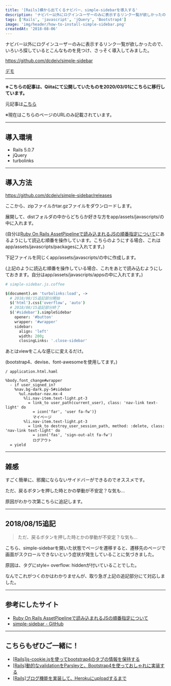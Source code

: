 ```yaml
---
title: '[Rails]横から出てくるナビバー、simple-sidebarを導入する'
description: 'ナビバー以外にログインユーザーのみに表示するリンク一覧が欲しかったので、simple-sidebarを導入しました'
tags: ['Rails', 'javascript', 'jQuery', 'Bootstrap4']
image: 'img/header/how-to-install-simple-sidebar.png'
createdAt: '2018-08-06'
---
```


ナビバー以外にログインユーザーのみに表示するリンク一覧が欲しかったので、いろいろ探しているとこんなものを見つけ、さっそく導入してみました。

https://github.com/dcdeiv/simple-sidebar

[デモ](http://dcdeiv.github.io/simple-sidebar/left/)

------

**※こちらの記事は、Qiitaにて公開していたものを2020/03/01にこちらに移行しています。**

元記事は[こちら](https://qiita.com/dach1_ken/items/90bc9d813fde881a605a)

※現在はこちらのページのURLのみ記載されています。

--------

## 導入環境

- Rails 5.0.7
- jQuery
- turbolinks

--------

## 導入方法

https://github.com/dcdeiv/simple-sidebar/releases

ここから、zipファイルかtar.gzファイルをダウンロードします。

展開して、distフォルダの中からどちらか好きな方をapp/assets/javascripts/の中に入れます。

(自分は[Ruby On Rails AssetPipelineで読み込まれるJSの順番指定について](http://coa.hateblo.jp/entry/2012/08/03/093928)にあるようにして読込む順番を操作しています。こちらのようにする場合、これはapp/assets/javascripts/packagesに入れてます。)


下記ファイルを同じくapp/assets/javascripts/の中に作成します。

(上記のように読込む順番を操作している場合、これをあとで読み込むようにしておきます。自分はapp/assets/javascripts/appsの中に入れてます。)

```coffee
# simple-sidebar.js.coffee

$(document).on 'turbolinks:load', ->
  # 2018/08/15追記部分開始
  $('html').css('overflow', 'auto')
  # 2018/08/15追記部分終了
  $('#sidebar').simpleSidebar
    opener: '#button'
    wrapper: '#wrapper'
    sidebar:
      align: 'left'
      width: 200;
      closingLinks: '.close-sidebar'
```

あとはviewをこんな感じに変えるだけ。

(bootstrap4、devise、font-awesomeを使用してます。)

```html.haml
/ application.html.haml

%body.font_change#wrapper
  - if user_signed_in?
    %nav.bg-dark.py-5#sidebar
      %ul.navbar-nav.mx-4
        %li.nav-item.text-light.pt-3
          = link_to user_path(current_user), class: 'nav-link text-light' do
            = icon('far', 'user fa-fw')}
            マイページ
        %li.nav-item.text-light.pt-3
          = link_to destroy_user_session_path, method: :delete, class: 'nav-link text-light' do
            = icon('fas', 'sign-out-alt fa-fw')
            ログアウト
  = yield

```

----------

## 雑感

すごく簡単に、邪魔にならないサイドバーができるのでオススメです。

ただ、戻るボタンを押した時とかの挙動が不安定？な気も…

原因がわかり次第こちらに追記します。

----------

## 2018/08/15追記

>ただ、戻るボタンを押した時とかの挙動が不安定？な気も…

こちら、simple-sidebarを開いた状態でページを遷移すると、遷移先のページで画面がスクロールできないという症状が発生していることに気づきました。

原因は、<html>タグにstyle= overflow: hiddenが付いていることでした。

なんでこれがつくのかはわかりませんが、取り急ぎ上記の追記部分にて対応しました。

-------

## 参考にしたサイト

- [Ruby On Rails AssetPipelineで読み込まれるJSの順番指定について](http://coa.hateblo.jp/entry/2012/08/03/093928)
- [simple-sidebar - GitHub](https://github.com/dcdeiv/simple-sidebar)

-------

## こちらもぜひご一緒に！

- [[Rails]js-cookie.jsを使ってbootstrap4のタブの情報を保持する](../../blog/how-to-retain-the-information-of-bootstrap4-tab-using-js-cookie/)
- [[Rails]動的なvalidationをParsleyと、Bootstrap4を使っておしゃれに実装する](../../blog/how-to-use-parsely-in-rails/)
- [[Rails]ブログ機能を実装して、Herokuにuploadするまで](../../blog/how-to-create-blog-in-rails/)
